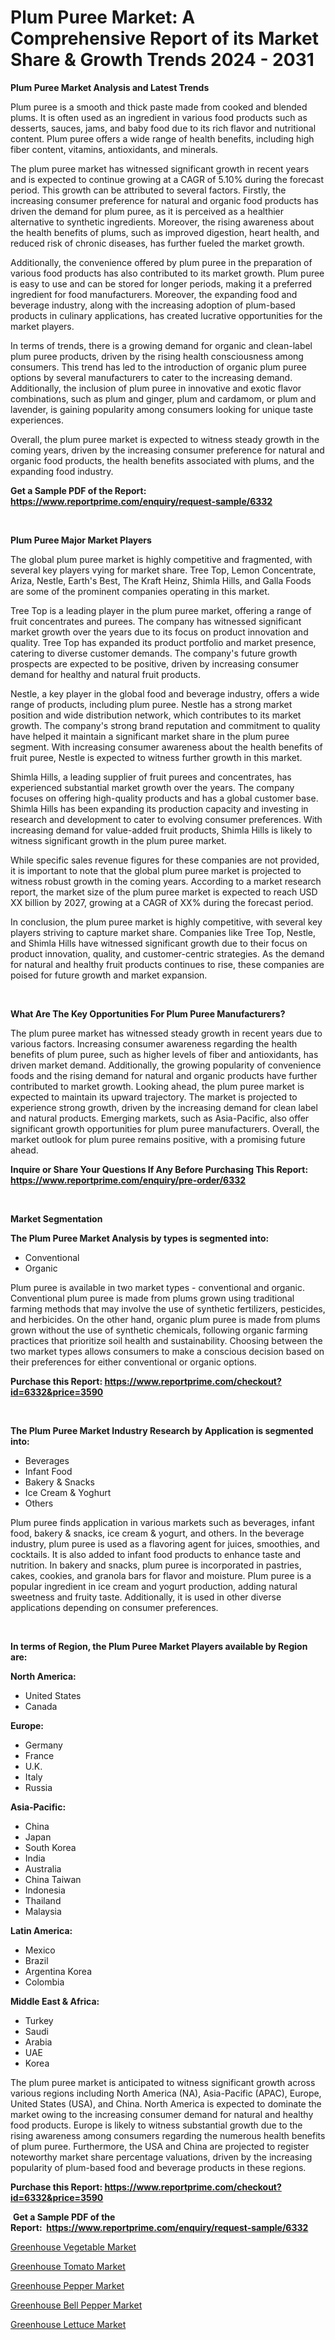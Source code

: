 <p><h1>Plum Puree Market: A Comprehensive Report of its Market Share & Growth Trends 2024 - 2031</h1></p><p><strong>Plum Puree Market Analysis and Latest Trends</strong></p>
<p><p>Plum puree is a smooth and thick paste made from cooked and blended plums. It is often used as an ingredient in various food products such as desserts, sauces, jams, and baby food due to its rich flavor and nutritional content. Plum puree offers a wide range of health benefits, including high fiber content, vitamins, antioxidants, and minerals.</p><p>The plum puree market has witnessed significant growth in recent years and is expected to continue growing at a CAGR of 5.10% during the forecast period. This growth can be attributed to several factors. Firstly, the increasing consumer preference for natural and organic food products has driven the demand for plum puree, as it is perceived as a healthier alternative to synthetic ingredients. Moreover, the rising awareness about the health benefits of plums, such as improved digestion, heart health, and reduced risk of chronic diseases, has further fueled the market growth.</p><p>Additionally, the convenience offered by plum puree in the preparation of various food products has also contributed to its market growth. Plum puree is easy to use and can be stored for longer periods, making it a preferred ingredient for food manufacturers. Moreover, the expanding food and beverage industry, along with the increasing adoption of plum-based products in culinary applications, has created lucrative opportunities for the market players.</p><p>In terms of trends, there is a growing demand for organic and clean-label plum puree products, driven by the rising health consciousness among consumers. This trend has led to the introduction of organic plum puree options by several manufacturers to cater to the increasing demand. Additionally, the inclusion of plum puree in innovative and exotic flavor combinations, such as plum and ginger, plum and cardamom, or plum and lavender, is gaining popularity among consumers looking for unique taste experiences.</p><p>Overall, the plum puree market is expected to witness steady growth in the coming years, driven by the increasing consumer preference for natural and organic food products, the health benefits associated with plums, and the expanding food industry.</p></p>
<p><strong>Get a Sample PDF of the Report:&nbsp; <a href="https://www.reportprime.com/enquiry/request-sample/6332">https://www.reportprime.com/enquiry/request-sample/6332</a></strong></p>
<p>&nbsp;</p>
<p><strong>Plum Puree Major Market Players</strong></p>
<p><p>The global plum puree market is highly competitive and fragmented, with several key players vying for market share. Tree Top, Lemon Concentrate, Ariza, Nestle, Earth's Best, The Kraft Heinz, Shimla Hills, and Galla Foods are some of the prominent companies operating in this market. </p><p>Tree Top is a leading player in the plum puree market, offering a range of fruit concentrates and purees. The company has witnessed significant market growth over the years due to its focus on product innovation and quality. Tree Top has expanded its product portfolio and market presence, catering to diverse customer demands. The company's future growth prospects are expected to be positive, driven by increasing consumer demand for healthy and natural fruit products. </p><p>Nestle, a key player in the global food and beverage industry, offers a wide range of products, including plum puree. Nestle has a strong market position and wide distribution network, which contributes to its market growth. The company's strong brand reputation and commitment to quality have helped it maintain a significant market share in the plum puree segment. With increasing consumer awareness about the health benefits of fruit puree, Nestle is expected to witness further growth in this market.</p><p>Shimla Hills, a leading supplier of fruit purees and concentrates, has experienced substantial market growth over the years. The company focuses on offering high-quality products and has a global customer base. Shimla Hills has been expanding its production capacity and investing in research and development to cater to evolving consumer preferences. With increasing demand for value-added fruit products, Shimla Hills is likely to witness significant growth in the plum puree market.</p><p>While specific sales revenue figures for these companies are not provided, it is important to note that the global plum puree market is projected to witness robust growth in the coming years. According to a market research report, the market size of the plum puree market is expected to reach USD XX billion by 2027, growing at a CAGR of XX% during the forecast period.</p><p>In conclusion, the plum puree market is highly competitive, with several key players striving to capture market share. Companies like Tree Top, Nestle, and Shimla Hills have witnessed significant growth due to their focus on product innovation, quality, and customer-centric strategies. As the demand for natural and healthy fruit products continues to rise, these companies are poised for future growth and market expansion.</p></p>
<p>&nbsp;</p>
<p><strong>What Are The Key Opportunities For Plum Puree Manufacturers?</strong></p>
<p><p>The plum puree market has witnessed steady growth in recent years due to various factors. Increasing consumer awareness regarding the health benefits of plum puree, such as higher levels of fiber and antioxidants, has driven market demand. Additionally, the growing popularity of convenience foods and the rising demand for natural and organic products have further contributed to market growth. Looking ahead, the plum puree market is expected to maintain its upward trajectory. The market is projected to experience strong growth, driven by the increasing demand for clean label and natural products. Emerging markets, such as Asia-Pacific, also offer significant growth opportunities for plum puree manufacturers. Overall, the market outlook for plum puree remains positive, with a promising future ahead.</p></p>
<p><strong>Inquire or Share Your Questions If Any Before Purchasing This Report: <a href="https://www.reportprime.com/enquiry/pre-order/6332">https://www.reportprime.com/enquiry/pre-order/6332</a></strong></p>
<p>&nbsp;</p>
<p><strong>Market Segmentation</strong></p>
<p><strong>The Plum Puree Market Analysis by types is segmented into:</strong></p>
<p><ul><li>Conventional</li><li>Organic</li></ul></p>
<p><p>Plum puree is available in two market types - conventional and organic. Conventional plum puree is made from plums grown using traditional farming methods that may involve the use of synthetic fertilizers, pesticides, and herbicides. On the other hand, organic plum puree is made from plums grown without the use of synthetic chemicals, following organic farming practices that prioritize soil health and sustainability. Choosing between the two market types allows consumers to make a conscious decision based on their preferences for either conventional or organic options.</p></p>
<p><strong>Purchase this Report:&nbsp;<a href="https://www.reportprime.com/checkout?id=6332&price=3590">https://www.reportprime.com/checkout?id=6332&price=3590</a></strong></p>
<p>&nbsp;</p>
<p><strong>The Plum Puree Market Industry Research by Application is segmented into:</strong></p>
<p><ul><li>Beverages</li><li>Infant Food</li><li>Bakery & Snacks</li><li>Ice Cream & Yoghurt</li><li>Others</li></ul></p>
<p><p>Plum puree finds application in various markets such as beverages, infant food, bakery & snacks, ice cream & yogurt, and others. In the beverage industry, plum puree is used as a flavoring agent for juices, smoothies, and cocktails. It is also added to infant food products to enhance taste and nutrition. In bakery and snacks, plum puree is incorporated in pastries, cakes, cookies, and granola bars for flavor and moisture. Plum puree is a popular ingredient in ice cream and yogurt production, adding natural sweetness and fruity taste. Additionally, it is used in other diverse applications depending on consumer preferences.</p></p>
<p>&nbsp;</p>
<p><strong>In terms of Region, the Plum Puree Market Players available by Region are:</strong></p>
<p>
    <p> <strong> North America: </strong>
        <ul>
            <li>United States</li>
            <li>Canada</li>
        </ul>
        </p> 
    <p> <strong> Europe: </strong>
        <ul>
            <li>Germany</li>
            <li>France</li>
            <li>U.K.</li>
            <li>Italy</li>
            <li>Russia</li>
        </ul>
        </p> 
    <p> <strong> Asia-Pacific: </strong>
        <ul>
            <li>China</li>
            <li>Japan</li>
            <li>South Korea</li>
            <li>India</li>
            <li>Australia</li>
            <li>China Taiwan</li>
            <li>Indonesia</li>
            <li>Thailand</li>
            <li>Malaysia</li>
        </ul>
        </p> 
    <p> <strong> Latin America: </strong>
        <ul>
            <li>Mexico</li>
            <li>Brazil</li>
            <li>Argentina Korea</li>
            <li>Colombia</li>
        </ul>
        </p> 
    <p> <strong> Middle East & Africa: </strong>
        <ul>
            <li>Turkey</li>
            <li>Saudi</li>
            <li>Arabia</li>
            <li>UAE</li>
            <li>Korea</li>
        </ul>
    </p>
    </p>
<p><p>The plum puree market is anticipated to witness significant growth across various regions including North America (NA), Asia-Pacific (APAC), Europe, United States (USA), and China. North America is expected to dominate the market owing to the increasing consumer demand for natural and healthy food products. Europe is likely to witness substantial growth due to the rising awareness among consumers regarding the numerous health benefits of plum puree. Furthermore, the USA and China are projected to register noteworthy market share percentage valuations, driven by the increasing popularity of plum-based food and beverage products in these regions.</p></p>
<p><strong>Purchase this Report: <a href="https://www.reportprime.com/checkout?id=6332&price=3590">https://www.reportprime.com/checkout?id=6332&price=3590</a></strong></p>
<p>&nbsp;<strong>Get a Sample PDF of the Report:&nbsp;&nbsp;<a href="https://www.reportprime.com/enquiry/request-sample/6332">https://www.reportprime.com/enquiry/request-sample/6332</a></strong></p>
<p><strong></strong></p>
<p><p><a href="https://github.com/bmorecock/Market-Research-Report-List-1/blob/main/greenhouse-vegetable-market.md">Greenhouse Vegetable Market</a></p><p><a href="https://github.com/angelajermaine/Market-Research-Report-List-1/blob/main/greenhouse-tomato-market.md">Greenhouse Tomato Market</a></p><p><a href="https://github.com/laholand/Market-Research-Report-List-1/blob/main/greenhouse-pepper-market.md">Greenhouse Pepper Market</a></p><p><a href="https://github.com/sougarounis/Market-Research-Report-List-1/blob/main/greenhouse-bell-pepper-market.md">Greenhouse Bell Pepper Market</a></p><p><a href="https://github.com/lylyparadise/Market-Research-Report-List-1/blob/main/greenhouse-lettuce-market.md">Greenhouse Lettuce Market</a></p></p>